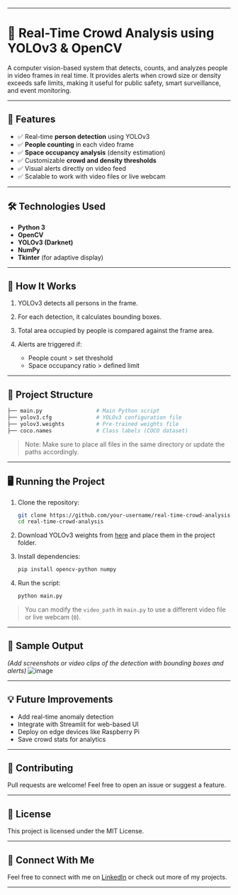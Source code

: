 
---

# 🎥 Real-Time Crowd Analysis using YOLOv3 & OpenCV

A computer vision-based system that detects, counts, and analyzes people in video frames in real time. It provides alerts when crowd size or density exceeds safe limits, making it useful for public safety, smart surveillance, and event monitoring.

---

## 📌 Features

* ✅ Real-time **person detection** using YOLOv3
* ✅ **People counting** in each video frame
* ✅ **Space occupancy analysis** (density estimation)
* ✅ Customizable **crowd and density thresholds**
* ✅ Visual alerts directly on video feed
* ✅ Scalable to work with video files or live webcam

---

## 🛠️ Technologies Used

* **Python 3**
* **OpenCV**
* **YOLOv3 (Darknet)**
* **NumPy**
* **Tkinter** (for adaptive display)

---

## 🚀 How It Works

1. YOLOv3 detects all persons in the frame.
2. For each detection, it calculates bounding boxes.
3. Total area occupied by people is compared against the frame area.
4. Alerts are triggered if:

   * People count > set threshold
   * Space occupancy ratio > defined limit

---

## 📂 Project Structure

```bash
├── main.py                 # Main Python script
├── yolov3.cfg              # YOLOv3 configuration file
├── yolov3.weights          # Pre-trained weights file
├── coco.names              # Class labels (COCO dataset)
```

> Note: Make sure to place all files in the same directory or update the paths accordingly.

---

## 🖥️ Running the Project

1. Clone the repository:

   ```bash
   git clone https://github.com/your-username/real-time-crowd-analysis.git
   cd real-time-crowd-analysis
   ```

2. Download YOLOv3 weights from [here](https://pjreddie.com/media/files/yolov3.weights) and place them in the project folder.

3. Install dependencies:

   ```bash
   pip install opencv-python numpy
   ```

4. Run the script:

   ```bash
   python main.py
   ```

> You can modify the `video_path` in `main.py` to use a different video file or live webcam (`0`).

---

## 📸 Sample Output

*(Add screenshots or video clips of the detection with bounding boxes and alerts)*
![image](https://github.com/user-attachments/assets/b167ca66-d0b9-418a-917f-0479c6d4641c)


---

## 💡 Future Improvements

* Add real-time anomaly detection
* Integrate with Streamlit for web-based UI
* Deploy on edge devices like Raspberry Pi
* Save crowd stats for analytics

---

## 🤝 Contributing

Pull requests are welcome! Feel free to open an issue or suggest a feature.

---

## 📃 License

This project is licensed under the MIT License.

---

## 🔗 Connect With Me

Feel free to connect with me on [LinkedIn]([https://www.linkedin.com/](https://www.linkedin.com/in/harsh-gupta-22a24a286?utm_source=share&utm_campaign=share_via&utm_content=profile&utm_medium=android_app)) or check out more of my projects.

---


